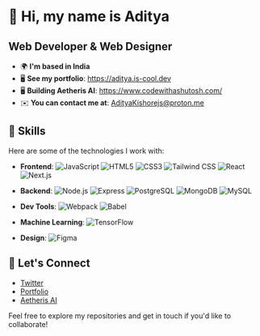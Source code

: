 # 👋 Hi, my name is Aditya

## Web Developer & Web Designer

- 🌍 **I'm based in India**  
- 🖥️ **See my portfolio**: https://aditya.is-cool.dev
- 🖥️ **Building Aetheris AI**: https://www.codewithashutosh.com/  
- ✉️ **You can contact me at**: [AdityaKishorejs@proton.me](mailto:AdityaKishorejs@proton.me)


## 🚀 Skills
Here are some of the technologies I work with:

- **Frontend**:
  ![JavaScript](https://img.shields.io/badge/-JavaScript-333?style=flat-square&logo=javascript&logoColor=F7DF1E)
  ![HTML5](https://img.shields.io/badge/-HTML5-333?style=flat-square&logo=html5&logoColor=E34F26)
  ![CSS3](https://img.shields.io/badge/-CSS3-333?style=flat-square&logo=css3&logoColor=1572B6)
  ![Tailwind CSS](https://img.shields.io/badge/-Tailwind%20CSS-333?style=flat-square&logo=tailwindcss&logoColor=38BDF8)
  ![React](https://img.shields.io/badge/-React-333?style=flat-square&logo=react&logoColor=61DAFB)
  ![Next.js](https://img.shields.io/badge/-Next.js-333?style=flat-square&logo=next.js&logoColor=000000)

- **Backend**:
  ![Node.js](https://img.shields.io/badge/-Node.js-333?style=flat-square&logo=node.js&logoColor=8CC84B)
  ![Express](https://img.shields.io/badge/-Express-333?style=flat-square&logo=express&logoColor=000000)
  ![PostgreSQL](https://img.shields.io/badge/-PostgreSQL-333?style=flat-square&logo=postgresql&logoColor=336791)
  ![MongoDB](https://img.shields.io/badge/-MongoDB-333?style=flat-square&logo=mongodb&logoColor=47A248)
  ![MySQL](https://img.shields.io/badge/-MySQL-333?style=flat-square&logo=mysql&logoColor=4479A1)

- **Dev Tools**:
  ![Webpack](https://img.shields.io/badge/-Webpack-333?style=flat-square&logo=webpack&logoColor=8DD6F9)
  ![Babel](https://img.shields.io/badge/-Babel-333?style=flat-square&logo=babel&logoColor=F9DC3E)

- **Machine Learning**:
  ![TensorFlow](https://img.shields.io/badge/-TensorFlow-333?style=flat-square&logo=tensorflow&logoColor=FF6F00)

- **Design**:
  ![Figma](https://img.shields.io/badge/-Figma-333?style=flat-square&logo=figma&logoColor=F24E1E)



## 📣 Let's Connect

- [Twitter](https://x.com/AdityaFullstack)
- [Portfolio](https://aditya.is-cool.dev)
- [Aetheris AI](https://www.codewithashutosh.com/)

  
Feel free to explore my repositories and get in touch if you'd like to collaborate!
